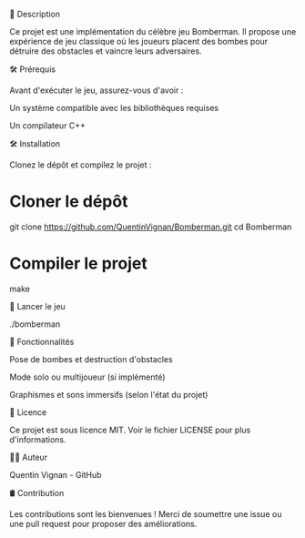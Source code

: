 📄 Description

Ce projet est une implémentation du célèbre jeu Bomberman. Il propose une expérience de jeu classique où les joueurs placent des bombes pour détruire des obstacles et vaincre leurs adversaires.

🛠 Prérequis

Avant d'exécuter le jeu, assurez-vous d'avoir :

Un système compatible avec les bibliothèques requises

Un compilateur C++

🛠️ Installation

Clonez le dépôt et compilez le projet :

# Cloner le dépôt
git clone https://github.com/QuentinVignan/Bomberman.git
cd Bomberman

# Compiler le projet
make

🚀 Lancer le jeu

./bomberman

🌟 Fonctionnalités

Pose de bombes et destruction d'obstacles

Mode solo ou multijoueur (si implémenté)

Graphismes et sons immersifs (selon l'état du projet)

📑 Licence

Ce projet est sous licence MIT. Voir le fichier LICENSE pour plus d'informations.

👨‍💻 Auteur

Quentin Vignan - GitHub

🛢 Contribution

Les contributions sont les bienvenues ! Merci de soumettre une issue ou une pull request pour proposer des améliorations.
